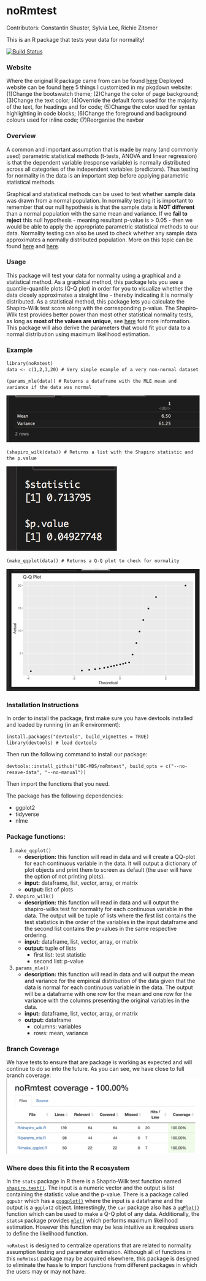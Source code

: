 # noRmtest

Contributors: Constantin Shuster, Sylvia Lee, Richie Zitomer

This is an R package that tests your data for normality!

[![Build Status](https://travis-ci.org/UBC-MDS/noRmtest.svg?branch=master)](https://travis-ci.org/UBC-MDS/noRmtest)

### Website
Where the original R package came from can be found [here](https://github.com/UBC-MDS/noRmtest)
Deployed website can be found [here]()
5 things I customized in my pkgdown website:
(1)Change the bootswatch theme; (2)Change the color of page background; (3)Change the text color; 
(4)Override the default fonts used for the majority of the text, for headings and for code;
(5)Change the color used for syntax highlighting in code blocks;
(6)Change the foreground and background colours used for inline code;
(7)Reorganise the navbar

### Overview    
A common and important assumption that is made by many (and commonly used) parametric statistical methods (t-tests, ANOVA and linear regression) is that the dependent variable (response variable) is normally distributed across all categories of the independent variables (predictors). Thus testing for normality in the data is an important step before applying parametric statistical methods.

Graphical and statistical methods can be used to test whether sample data was drawn from a normal population. In normality testing it is important to remember that our null hypothesis is that the sample data is **NOT different** than a normal population with the same mean and variance. If we **fail to reject** this null hypothesis - meaning resultant p-value is > 0.05 - then we would be able to apply the appropriate parametric statistical methods to our data. Normality testing can also be used to check whether any sample data approximates a normally distributed population. More on this topic can be found [here](https://www.ncbi.nlm.nih.gov/pmc/articles/PMC3693611/) and [here](http://webspace.ship.edu/pgmarr/Geo441/Lectures/Lec%205%20-%20Normality%20Testing.pdf).


### Usage
This package will test your data for normality using a graphical and a statistical method. As a graphical method, this package lets you see a quantile-quantile plots (Q-Q plot) in order for you to visualize whether the data closely approximates a straight line - thereby indicating it is normally distributed. As a statistical method, this package lets you calculate the Shapiro-Wilk test score along with the corresponding p-value. The Shapiro-Wilk test provides better power than most other statistical normality tests, as long as **most of the values are unique**, see [here](https://www.graphpad.com/guides/prism/7/statistics/index.htm?stat_choosing_a_normality_test.htm) for more information. This package will also derive the parameters that would fit your data to a normal distribution using maximum likelihood estimation.


### Example
```{r}
library(noRmtest)
data <- c(1,2,3,20) # Very simple example of a very non-normal dataset
```

```{r}
(params_mle(data)) # Returns a dataframe with the MLE mean and variance if the data was normal
```
![](img/params_mle.png)

```{r}
(shapiro_wilk(data)) # Returns a list with the Shapiro statistic and the p.value
```
![](img/shapiro_wilk_output.png)


```{r}
(make_qqplot(data)) # Returns a Q-Q plot to check for normality
```
![](img/make_qqplot_output.png)



### Installation Instructions
In order to install the package, first make sure you have devtools installed and loaded by running (in an R environment):
```{r}
install.packages("devtools", build_vignettes = TRUE)
library(devtools) # load devtools
```

Then run the following command to install our package:
```{r}
devtools::install_github("UBC-MDS/noRmtest", build_opts = c("--no-resave-data", "--no-manual"))
```
Then import the functions that you need.

The package has the following dependencies:

- ggplot2
- tidyverse
- nlme


### Package functions:  
1. `make_qqplot()`
    - **description:** this function will read in data and will create a QQ-plot for each continuous variable in the data. It will output a dictionary of plot objects and print them to screen as default (the user will have the option of not printing plots).
    - **input:** dataframe, list, vector, array, or matrix
    - **output:** list of plots
2. `shapiro_wilk()`
    - **description:** this function will read in data and will output the shapiro-wilks test for normality for each continuous variable in the data. The output will be  tuple of lists where the first list contains the test statistics in the order of the variables in the input dataframe and the second list contains the p-values in the same respective ordering.   
    - **input:** dataframe, list, vector, array, or matrix
    - **output:** tuple of lists
        - first list: test statistic
        - second list: p-value
3. `params_mle()`
    - **description:** this function will read in data and will output the mean and variance for the empirical distribution of the data given that the data is normal for each continuous variable in the data. The output will be a dataframe with one row for the mean and one row for the variance with the columns presenting the original variables in the data.
    - **input:** dataframe, list, vector, array, or matrix
    - **output:** dataframe
        - columns: variables
        - rows: mean, variance


### Branch Coverage
We have tests to ensure that are package is working as expected and will continue to do so into the future. As you can see, we have close to full branch coverage:
![](img/branch_coverage.png)


### Where does this fit into the R ecosystem

In the `stats` package in R there is a Shaprio-Wilk test function named [`shapiro.test()`](https://stat.ethz.ch/R-manual/R-devel/library/stats/html/shapiro.test.html). The input is a numeric vector and the output is list containing the statistic value and the p-value. There is a package called `ggpubr` which has a [`ggqqplot()`](https://www.rdocumentation.org/packages/ggpubr/versions/0.2/topics/ggqqplot) where the input is a dataframe and the output is a `ggplot2` object. Interestingly, the `car` package also has a [`qqPlot()`](https://www.rdocumentation.org/packages/car/versions/3.0-2/topics/qqPlot) function which can be used to make a Q-Q plot of any data. Additionally, the `stats4` package provides [`mle()`](https://stat.ethz.ch/R-manual/R-devel/library/stats4/html/mle.html) which performs maximum likelihood estimation. However this function may be less intuitive as it requires users to define the likelihood function.

`noRmtest` is designed to centralize operations that are related to normality assumption testing and parameter estimation. Although all of functions in this `noRmtest` package may be acquired elsewhere, this package is designed to eliminate the hassle to import functions from different packages in which the users may or may not have. 
